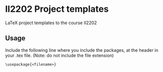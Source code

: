 II2202 Project templates
========================

LaTeX project templates to the course II2202

Usage
-----
Include the following line where you include the packages, at the header in your .tex file. (Note: do not include the file extension)
```
\usepackage{<filename>}
```
